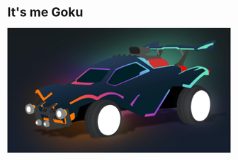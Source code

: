 # It's me Goku

<div align="center">
  <!-- <img src="https://github.com/Bhazooka/Bhazooka/raw/main/Astronaut_1.jpg" width="800" alt="Astronaut Image 1">
  <img src="https://github.com/Bhazooka/Bhazooka/raw/main/Astronaut_2.jpg" width="800" alt="Astronaut Image 2"> -->
  <img src="https://github.com/Bhazooka/Bhazooka/raw/main/Octane.jpg" width="800" alt="Moon Picture">
</div>


